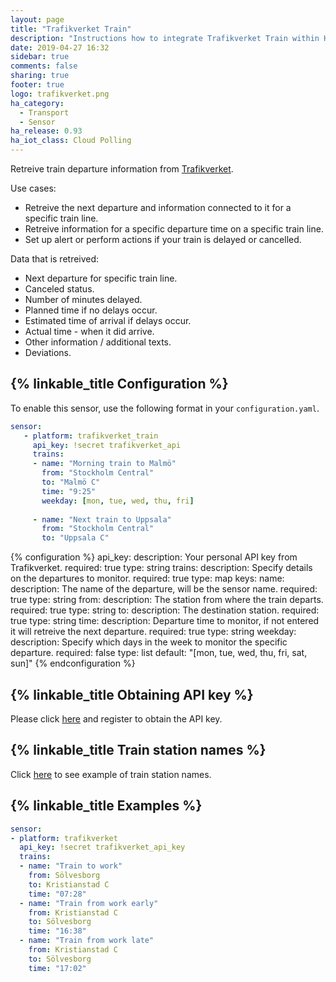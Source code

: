 ```yaml
---
layout: page
title: "Trafikverket Train"
description: "Instructions how to integrate Trafikverket Train within Home Assistant."
date: 2019-04-27 16:32
sidebar: true
comments: false
sharing: true
footer: true
logo: trafikverket.png
ha_category:
  - Transport
  - Sensor
ha_release: 0.93
ha_iot_class: Cloud Polling
---
```


Retreive train departure information from [Trafikverket](https://www.trafikverket.se/).

Use cases:

- Retreive the next departure and information connected to it for a specific train line.
- Retreive information for a specific departure time on a specific train line.
- Set up alert or perform actions if your train is delayed or cancelled.

Data that is retreived: 

- Next departure for specific train line.
- Canceled status.
- Number of minutes delayed.
- Planned time if no delays occur.
- Estimated time of arrival if delays occur.
- Actual time - when it did arrive.
- Other information / additional texts.
- Deviations.

## {% linkable_title Configuration %}

To enable this sensor, use the following format in your `configuration.yaml`.

```yaml
sensor:
   - platform: trafikverket_train
     api_key: !secret trafikverket_api
     trains:
     - name: "Morning train to Malmö"
       from: "Stockholm Central"
       to: "Malmö C"
       time: "9:25"
       weekday: [mon, tue, wed, thu, fri]
       
     - name: "Next train to Uppsala"
       from: "Stockholm Central"
       to: "Uppsala C"
```

{% configuration %}
api_key:
  description: Your personal API key from Trafikverket.
  required: true
  type: string
trains:
  description: Specify details on the departures to monitor.
  required: true
  type: map
  keys:
    name:
      description: The name of the departure, will be the sensor name.
      required: true
      type: string
    from:
      description: The station from where the train departs.
      required: true
      type: string
    to:
      description: The destination station.
      required: true
      type: string
    time:
      description: Departure time to monitor, if not entered it will retreive the next departure.
      required: true
      type: string
    weekday:
      description: Specify which days in the week to monitor the specific departure.
      required: false
      type: list
      default: "[mon, tue, wed, thu, fri, sat, sun]"
{% endconfiguration %}

## {% linkable_title Obtaining API key %}

Please click [here](https://api.trafikinfo.trafikverket.se/) and register to obtain the API key.

## {% linkable_title Train station names %}

Click [here](https://www.trafikverket.se/trafikinformation/tag/?ArrDep=departure&) to see example of train station names.

## {% linkable_title Examples %}

```yaml
sensor:
- platform: trafikverket
  api_key: !secret trafikverket_api_key
  trains:
  - name: "Train to work"
    from: Sölvesborg
    to: Kristianstad C
    time: "07:28"
  - name: "Train from work early"
    from: Kristianstad C
    to: Sölvesborg
    time: "16:38"
  - name: "Train from work late"
    from: Kristianstad C
    to: Sölvesborg
    time: "17:02"
    
```
